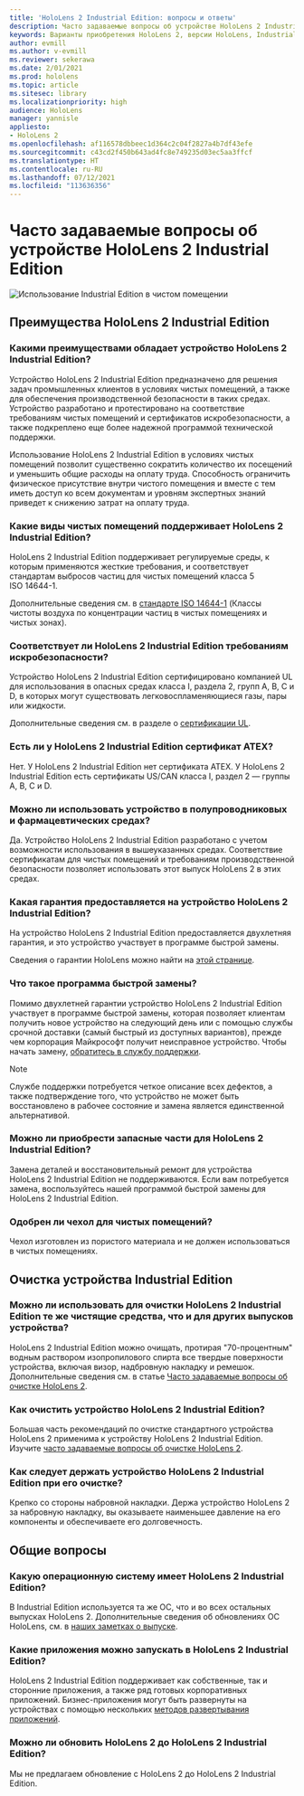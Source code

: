 ```yaml
---
title: 'HoloLens 2 Industrial Edition: вопросы и ответы'
description: Часто задаваемые вопросы об устройстве HoloLens 2 Industrial Edition
keywords: Варианты приобретения HoloLens 2, версии HoloLens, Industrial Edition
author: evmill
ms.author: v-evmill
ms.reviewer: sekerawa
ms.date: 2/01/2021
ms.prod: hololens
ms.topic: article
ms.sitesec: library
ms.localizationpriority: high
audience: HoloLens
manager: yannisle
appliesto:
- HoloLens 2
ms.openlocfilehash: af116578dbbeec1d364c2c04f2827a4b7df43efe
ms.sourcegitcommit: c43cd2f450b643ad4fc8e749235d03ec5aa3ffcf
ms.translationtype: HT
ms.contentlocale: ru-RU
ms.lasthandoff: 07/12/2021
ms.locfileid: "113636356"
---
```

# <a name="hololens-2---industrial-edition-faq"></a>Часто задаваемые вопросы об устройстве HoloLens 2 Industrial Edition

![Использование Industrial Edition в чистом помещении](./images/industrial-sku-with-remote-assist.png)

## <a name="hololens-2-industrial-edition-benefits"></a>Преимущества HoloLens 2 Industrial Edition

### <a name="what-benefits-does-hololens-2-industrial-edition-2-include"></a>Какими преимуществами обладает устройство HoloLens 2 Industrial Edition?

Устройство HoloLens 2 Industrial Edition предназначено для решения задач промышленных клиентов в условиях чистых помещений, а также для обеспечения производственной безопасности в таких средах. Устройство разработано и протестировано на соответствие требованиям чистых помещений и сертификатов искробезопасности, а также подкреплено еще более надежной программой технической поддержки.

Использование HoloLens 2 Industrial Edition в условиях чистых помещений позволит существенно сократить количество их посещений и уменьшить общие расходы на оплату труда. Способность ограничить физическое присутствие внутри чистого помещения и вместе с тем иметь доступ ко всем документам и уровням экспертных знаний приведет к снижению затрат на оплату труда.

### <a name="what-clean-room-environments-does-hololens-2-industrial-edition-support"></a>Какие виды чистых помещений поддерживает HoloLens 2 Industrial Edition?

HoloLens 2 Industrial Edition поддерживает регулируемые среды, к которым применяются жесткие требования, и соответствует стандартам выбросов частиц для чистых помещений класса 5 ISO 14644-1.

Дополнительные сведения см. в [стандарте ISO 14644-1](https://www.iso.org/standard/53394.html) (Классы чистоты воздуха по концентрации частиц в чистых помещениях и чистых зонах).

### <a name="does-hololens-2-industrial-edition-meet-requirements-for-intrinsic-safety"></a>Соответствует ли HoloLens 2 Industrial Edition требованиям искробезопасности?

Устройство HoloLens 2 Industrial Edition сертифицировано компанией UL для использования в опасных средах класса I, раздела 2, групп A, B, C и D, в которых могут существовать легковоспламеняющиеся газы, пары или жидкости.

Дополнительные сведения см. в разделе о [сертификации UL](https://www.ul.com/services/ul-and-c-ul-hazardous-areas-certification-north-america?csrf-token=CIwNZNlR4XbisJF39I8yWnWX9wX4WFoz&amp;Search=UL+Class+I%2C+Dev+2+&amp;search-submit=Search).

### <a name="does-the-hololens-2-industrial-edition-hold-an-atex-certification"></a>Есть ли у HoloLens 2 Industrial Edition сертификат ATEX?

Нет. У HoloLens 2 Industrial Edition нет сертификата ATEX. У HoloLens 2 Industrial Edition есть сертификаты US/CAN класса I, раздел 2 — группы A, B, C и D.

### <a name="can-the-device-be-used-in-semiconductor-and-pharmaceutical-environments"></a>Можно ли использовать устройство в полупроводниковых и фармацевтических средах?

Да. Устройство HoloLens 2 Industrial Edition разработано с учетом возможности использования в вышеуказанных средах. Соответствие сертификатам для чистых помещений и требованиям производственной безопасности позволяет использовать этот выпуск HoloLens 2 в этих средах.

### <a name="what-is-the-hololens-2-industrial-edition-warranty"></a>Какая гарантия предоставляется на устройство HoloLens 2 Industrial Edition?

На устройство HoloLens 2 Industrial Edition предоставляется двухлетняя гарантия, и это устройство участвует в программе быстрой замены.

Сведения о гарантии HoloLens можно найти на [этой странице](https://support.microsoft.com/warranty).

### <a name="what39s-the-rapid-replacement-program"></a>Что такое программа быстрой замены?

Помимо двухлетней гарантии устройство HoloLens 2 Industrial Edition участвует в программе быстрой замены, которая позволяет клиентам получить новое устройство на следующий день или с помощью службы срочной доставки (самый быстрый из доступных вариантов), прежде чем корпорация Майкрософт получит неисправное устройство. Чтобы начать замену, [обратитесь в службу поддержки](https://aka.ms/hololenssupport).

> [!NOTE]
> Службе поддержки потребуется четкое описание всех дефектов, а также подтверждение того, что устройство не может быть восстановлено в рабочее состояние и замена является единственной альтернативой.

### <a name="can-i-purchase-replacement-parts-for-hololens-2-industrial-edition"></a>Можно ли приобрести запасные части для HoloLens 2 Industrial Edition?

Замена деталей и восстановительный ремонт для устройства HoloLens 2 Industrial Edition не поддерживаются. Если вам потребуется замена, воспользуйтесь нашей программой быстрой замены для HoloLens 2 Industrial Edition.

### <a name="is-the-carrying-case-clean-room-approved"></a>Одобрен ли чехол для чистых помещений?

Чехол изготовлен из пористого материала и не должен использоваться в чистых помещениях.

## <a name="cleaning-the-industrial-edition"></a>Очистка устройства Industrial Edition

### <a name="can-i-use-the-same-cleaning-materials-for-hololens-2-industrial-edition-as-the-other-editions"></a>Можно ли использовать для очистки HoloLens 2 Industrial Edition те же чистящие средства, что и для других выпусков устройства?

HoloLens 2 Industrial Edition можно очищать, протирая &quot;70-процентным&quot; водным раствором изопропилового спирта все твердые поверхности устройства, включая визор, надбровную накладку и ремешок. Дополнительные сведения см. в статье [Часто задаваемые вопросы об очистке HoloLens 2](/hololens/hololens2-maintenance).

### <a name="how-do-i-clean-hololens-2-industrial-edition"></a>Как очистить устройство HoloLens 2 Industrial Edition?

Большая часть рекомендаций по очистке стандартного устройства HoloLens 2 применима к устройству HoloLens 2 Industrial Edition. Изучите [часто задаваемые вопросы об очистке HoloLens 2](/hololens/hololens2-maintenance).

### <a name="how-should-i-hold-hololens-2-industrial-edition-when-cleaning-it"></a>Как следует держать устройство HoloLens 2 Industrial Edition при его очистке?

Крепко со стороны набровной накладки. Держа устройство HoloLens 2 за набровную накладку, вы оказываете наименьшее давление на его компоненты и обеспечиваете его долговечность.

## <a name="general-questions"></a>Общие вопросы

### <a name="what-operating-system-does-the-hololens-2-industrial-edition-have"></a>Какую операционную систему имеет HoloLens 2 Industrial Edition?

В Industrial Edition используется та же ОС, что и во всех остальных выпусках HoloLens 2. Дополнительные сведения об обновлениях ОС HoloLens, см. в [наших заметках о выпуске](hololens-release-notes.md).

### <a name="what-apps-can-run-on-the-hololens-2-industrial-edition"></a>Какие приложения можно запускать в HoloLens 2 Industrial Edition?

HoloLens 2 Industrial Edition поддерживает как собственные, так и сторонние приложения, а также ряд готовых корпоративных приложений. Бизнес-приложения могут быть развернуты на устройствах с помощью нескольких [методов развертывания приложений](/hololens/app-deploy-overview).

### <a name="can-i-upgrade-from-hololens-2-to-hololens-2-industrial-edition"></a>Можно ли обновить HoloLens 2 до HoloLens 2 Industrial Edition?

Мы не предлагаем обновление с HoloLens 2 до HoloLens 2 Industrial Edition.
